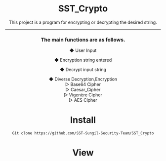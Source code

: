 <div align = "center">

  # SST_Crypto
  This project is a program for encrypting or decrypting the desired string.
  
  ---
  
  ### The main functions are as follows.
  
  ◆ User Input
  
  ◆ Encryption string entered
  
  ◆ Decrypt input string
  
  ◆ Diverse Decryption,Encryption <Br>
  ▷ Base64 Cipher <Br>
  ▷ Caesar_Cipher <Br>
  ▷ Vigenère Cipher <Br>
  ▷ AES Cipher <Br>
  
  # Install
  ```
  Git clone https://github.com/SST-Sungil-Security-Team/SST_Crypto
  ```
  
  # View
  
  
</div>
